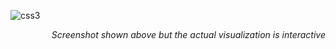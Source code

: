 <img src="/img/state_chords.png" alt="css3"/> </a>
<br>
<p align="right">
<i>Screenshot shown above but the actual visualization is interactive</i>
</p>
